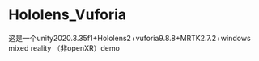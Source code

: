 # Hololens_Vuforia
这是一个unity2020.3.35f1+Hololens2+vuforia9.8.8+MRTK2.7.2+windows mixed reality （非openXR）demo
